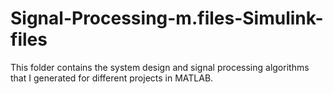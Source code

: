 # Signal-Processing-m.files-Simulink-files
This folder contains the system design and signal processing algorithms that I generated for different projects in MATLAB.
